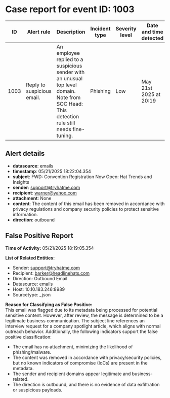 
# Case report for event ID: 1003

| ID | Alert rule | Description | Incident type | Severity level | Date and time detected |
|----|------------|-------------|--------------|----------------|------------------------|
| 1003 | Reply to suspicious email. | An employee replied to a suspicious sender with an unusual top level domain. Note from SOC Head: This detection rule still needs fine-tuning. | Phishing | Low | May 21st 2025 at 20:19 |

## Alert details

- **datasource**: emails
- **timestamp**: 05/21/2025 18:22:04.354
- **subject**: FWD: Convention Registration Now Open: Hat Trends and Insights
- **sender**: support@tryhatme.com
- **recipient**: warner@yahoo.com
- **attachment**: None
- **content**: The content of this email has been removed in accordance with privacy regulations and company security policies to protect sensitive information.
- **direction**: outbound

## False Positive Report

**Time of Activity:** 05/21/2025 18:19:05.354

**List of Related Entities:**  
- Sender: support@tryhatme.com
- Recipient: barker@headlinehats.com
- Direction: Outbound Email
- Datasource: emails
- Host: 10.10.183.246:8989
- Sourcetype: _json

**Reason for Classifying as False Positive:**  
This email was flagged due to its metadata being processed for potential sensitive content. However, after review, the message is determined to be a legitimate business communication. The subject line references an interview request for a company spotlight article, which aligns with normal outreach behavior. Additionally, the following indicators support the false positive classification:
- The email has no attachment, minimizing the likelihood of phishing/malware.
- The content was removed in accordance with privacy/security policies, but no known indicators of compromise (IoCs) are present in the metadata.
- The sender and recipient domains appear legitimate and business-related.
- The direction is outbound, and there is no evidence of data exfiltration or suspicious payloads.
